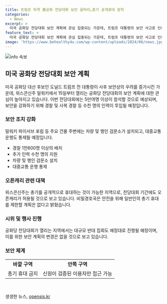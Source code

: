 ```yaml
---
title: 트럼프 피격 美공화 전당대회 보안 골머리…총기 공개휴대 원칙
categories:
  - News
excerpt: >
  미국 공화당 전당대회 보안 계획에 관심 집중되는 가운데, 트럼프 대통령의 보안 사고로 인해 보안 우려가 고조되고 있다. 밀워키는 대규모 보안 조치를 취하고, 총기 규제 논란도 존재한다. 행사장 외부에서는 오픈캐리로 총기를 드러내보이는 방식이 허용되며, 반대 집회도 예정된 대로 진행될 것으로 보인다. 전북대회에는 5만 명 이상의 참석이 예상되고, 보안 조치가 심화되는 모습이다.
feature_text: >
  미국 공화당 전당대회 보안 계획에 관심 집중되는 가운데, 트럼프 대통령의 보안 사고로 인해 보안 우려가 고조되고 있다. 밀워키는 대규모 보안 조치를 취하고, 총기 규제 논란도 존재한다. 행사장 외부에서는 오픈캐리로 총기를 드러내보이는 방식이 허용되며, 반대 집회도 예정된 대로 진행될 것으로 보인다. 전북대회에는 5만 명 이상의 참석이 예상되고, 보안 조치가 심화되는 모습이다.
image: 'https://www.behealthy4u.com/wp-content/uploads/2024/06/news.jpg'
---
```


<p><img src="https://www.behealthy4u.com/wp-content/uploads/2024/06/news.jpg" alt="info 속보" /></p>

<h2 data-ke-size="size26">미국 공화당 전당대회 보안 계획</h2>

<p data-ke-size="size16">미국 공화당 대선 후보인 도널드 트럼프 전 대통령이 사후 보안상의 우려를 증가시킨 가운데, 위스콘신주 밀워키에서 15일부터 열리는 공화당 전당대회의 보안 계획에 대한 관심이 높아지고 있습니다. 이번 전당대회에는 5만여명 이상이 참석할 것으로 예상되며, 보안을 강화하기 위해 경찰 및 사복 경찰 등 수천 명의 인력이 투입될 예정입니다.</p>

<h3>보안 조치 강화</h3>

<p data-ke-size="size16">밀워키 파이서브 포럼 등 주요 건물 주변에는 차량 및 행인 검문소가 설치되고, 대중교통 운행도 통제될 예정입니다.</p>

<ul>
  <li>경찰 1천600명 이상의 배치</li>
  <li>추가 인력 수천 명의 지원</li>
  <li>차량 및 행인 검문소 설치</li>
  <li>대중교통 운행 통제</li>
</ul>

<h3>오픈캐리 관련 대책</h3>

<p data-ke-size="size16">위스콘신주는 총기를 공개적으로 휴대하는 것이 가능한 지역으로, 전당대회 기간에도 오픈캐리가 허용될 것으로 보고 있습니다. 비밀경호국은 안전을 위해 일반인의 총기 휴대를 제한할 계획은 없다고 밝혔습니다.</p>

<h3>시위 및 행사 진행</h3>

<p data-ke-size="size16">공화당 전당대회가 열리는 지역에서는 대규모 반대 집회도 예정대로 진행될 예정이며, 이를 위한 보안 계획의 변경은 없을 것으로 보고 있습니다.</p>

<h3>보안 체계</h3>

<table>
  <tr>
    <td style="text-align: center; height: 17px;"><b>바깥 구역</b></td>
    <td style="text-align: center; height: 17px;"><b>안쪽 구역</b></td>
  </tr>
  <tr>
    <td style="text-align: center; height: 17px;">총기 휴대 금지</td>
    <td style="text-align: center; height: 17px;">신원이 검증된 이용자만 접근 가능</td>
  </tr>
</table>

<p data-ke-size="size16">&nbsp;</p>
생생한 뉴스, <a href="https://opensis.kr" rel="dofollow">opensis.kr</a>


